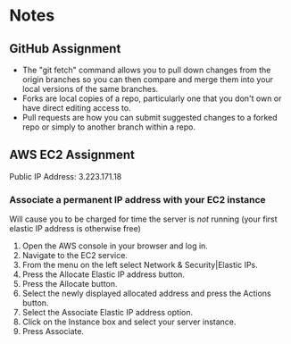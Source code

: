 
# Notes

## GitHub Assignment

- The "git fetch" command allows you to pull down changes from the origin branches so you can then compare and merge them into your local versions of the same branches.
- Forks are local copies of a repo, particularly one that you don't own or have direct editing access to. 
- Pull requests are how you can submit suggested changes to a forked repo or simply to another branch within a repo.


## AWS EC2 Assignment
Public IP Address: 3.223.171.18

### Associate a permanent IP address with your EC2 instance
Will cause you to be charged for time the server is *not* running (your first elastic IP address is otherwise free)

1. Open the AWS console in your browser and log in.
2. Navigate to the EC2 service.
3. From the menu on the left select Network & Security|Elastic IPs.
4. Press the Allocate Elastic IP address button.
5. Press the Allocate button.
6. Select the newly displayed allocated address and press the Actions button.
7. Select the Associate Elastic IP address option.
8. Click on the Instance box and select your server instance.
9. Press Associate.